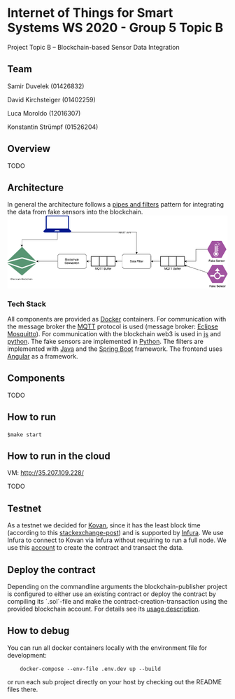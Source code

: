 # Internet of Things for Smart Systems WS 2020 - Group 5 Topic B

Project Topic B – Blockchain-based Sensor Data Integration

## Team

Samir Duvelek (01426832)

David Kirchsteiger (01402259)

Luca Moroldo (12016307)

Konstantin Strümpf (01526204)

## Overview

TODO

## Architecture

In general the architecture follows a [pipes and filters](https://docs.microsoft.com/en-us/azure/architecture/patterns/pipes-and-filters) pattern for integrating the data from fake sensors into the blockchain.
![Architecture Diagram](./docs/img/architecture-diagram.png)

### Tech Stack
All components are provided as [Docker](https://www.docker.com/) containers. 
For communication with the message broker the [MQTT](https://mqtt.org/) protocol is used (message broker: [Eclipse Mosquitto](https://mosquitto.org/)).
For communication with the blockchain web3 is used in [js](https://web3js.readthedocs.io) and [python](https://web3py.readthedocs.io).
The fake sensors are implemented in [Python](https://www.python.org/).
The filters are implemented with [Java](https://www.java.com/en/) and the [Spring Boot](https://spring.io/projects/spring-boot) framework.
The frontend uses [Angular](https://angular.io/) as a framework.

## Components

TODO

## How to run
`$make start`

## How to run in the cloud
VM: http://35.207.109.228/

TODO


## Testnet

As a testnet we decided for [Kovan](https://kovan-testnet.github.io/website/), since it has the least block time (according to this [stackexchange-post](https://ethereum.stackexchange.com/a/30072)) and is supported by [Infura](https://infura.io/). We use Infura to connect to Kovan via Infura without requiring to run a full node. We use this [account](https://kovan.etherscan.io/address/0xdbd5927b822456c88b5e0a803ac08c26d2b6cb5e) to create the contract and transact the data.

## Deploy the contract

Depending on the commandline arguments the blockchain-publisher project is configured to either use an existing contract or deploy the contract by compiling its ´.sol´-file and make the contract-creation-transaction using the provided blockchain account. For details see its [usage description](./blockchain-publisher/README.md).

## How to debug
You can run all docker containers locally with the environment file for development:
```
    docker-compose --env-file .env.dev up --build
```

or run each sub project directly on your host by checking out the README files there.
